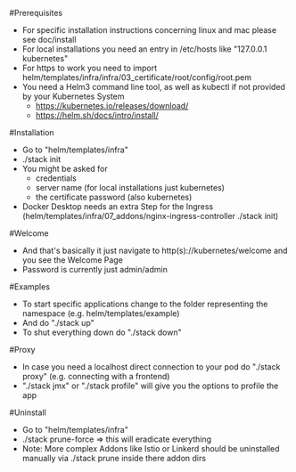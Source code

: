 #Prerequisites
- For specific installation instructions concerning linux and mac please see doc/install
- For local installations you need an entry in /etc/hosts like "127.0.0.1 kubernetes"
- For https to work you need to import helm/templates/infra/infra/03_certificate/root/config/root.pem
- You need a Helm3 command line tool, as well as kubectl if not provided by your Kubernetes System
  - https://kubernetes.io/releases/download/
  - https://helm.sh/docs/intro/install/

#Installation
- Go to "helm/templates/infra"
- ./stack init
- You might be asked for
  - credentials
  - server name (for local installations just kubernetes)
  - the certificate password (also kubernetes)
- Docker Desktop needs an extra Step for the Ingress (helm/templates/infra/07_addons/nginx-ingress-controller ./stack init)

#Welcome
- And that's basically it just navigate to http(s)://kubernetes/welcome and you see the Welcome Page
- Password is currently just admin/admin

#Examples
- To start specific applications change to the folder representing the namespace (e.g. helm/templates/example)
- And do "./stack up" 
- To shut everything down do "./stack down"

#Proxy
- In case you need a localhost direct connection to your pod do "./stack proxy" (e.g. connecting with a frontend)
- "./stack jmx" or "./stack profile" will give you the options to profile the app

#Uninstall
- Go to "helm/templates/infra"
- ./stack prune-force => this will eradicate everything
- Note: More complex Addons like Istio or Linkerd should be uninstalled manually via ./stack prune inside there addon dirs